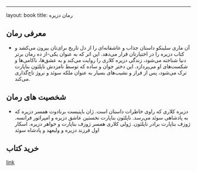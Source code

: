 ---
layout: book
title: رمان دزیره

## معرفی رمان 
 - آن ماری سلینکو داستان جذاب و عاشقانه‌ای را از دل تاریخ برای‌تان بیرون می‌کشد و کتاب دزیره را در اختیارتان قرار می‌دهد. این اثر که به عنوان یکی-از ده رمان برتر دنیا شناخته می‌شود، زندگی دزیره کلاری را روایت می‌کند و به عشق‌ها، ناکامی‌ها و شکست‌های او می‌پردازد. این دختر جوان و ساده که توسط نامزدش ناپلئون بناپارت ترک می‌شود، پس از فراز و نشیب‌های بسیار به عنوان ملکه سوئد و نروژ تاج‌گذاری می‌کند.


## شخصیت های رمان 


 - دزیره کلاری که راوی خاطرات داستان است.
 ژان باپتیست برنادوت همسر دزیره که به پادشاهی سوئد می‌رسد.
 ناپلئون بناپارت نخستین عاشق دزیره و امپراتور فرانسه.
 ژوزف بناپارت برادر ناپلئون.
 ژولی کلاری همسر ژوزف بناپارت و خواهر دزیره.
 اسکار اول فرزند دزیره و ولیعهد و پادشاه سوئد
   
## خرید کتاب 

   [link](https://www.ketabrah.ir/%D8%B1%D9%85%D8%A7%D9%86-%D8%AF%D8%B2%DB%8C%D8%B1%D9%87/book/23030)

  




